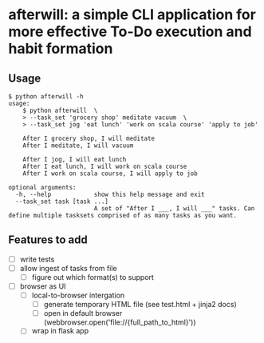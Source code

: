 # afterwill: a simple CLI application for more effective To-Do execution and habit formation

## Usage
```
$ python afterwill -h
usage:
    $ python afterwill  \
    > --task_set 'grocery shop' meditate vacuum  \
    > --task_set jog 'eat lunch' 'work on scala course' 'apply to job'

    After I grocery shop, I will meditate
    After I meditate, I will vacuum

    After I jog, I will eat lunch
    After I eat lunch, I will work on scala course
    After I work on scala course, I will apply to job

optional arguments:
  -h, --help            show this help message and exit
  --task_set task [task ...]
                        A set of "After I ___, I will ___" tasks. Can define multiple tasksets comprised of as many tasks as you want.
```

## Features to add
- [ ] write tests
- [ ] allow ingest of tasks from file
    - [ ] figure out which format(s) to support
- [ ] browser as UI
    - [ ] local-to-browser intergation
      - [ ] generate temporary HTML file (see test.html + jinja2 docs)
      - [ ] open in default browser (webbrowser.open('file://{full_path_to_html}'))
    - [ ] wrap in flask app
